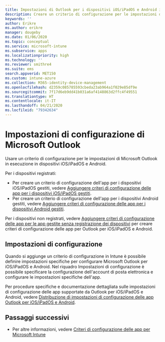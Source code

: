 ```yaml
---
title: Impostazioni di Outlook per i dispositivi iOS/iPadOS e Android in Microsoft Intune
description: Creare un criterio di configurazione per le impostazioni di Microsoft Outlook in esecuzione in dispositivi iOS/iPadOS e Android.
keywords: ''
author: Erikre
ms.author: erikre
manager: dougeby
ms.date: 01/06/2020
ms.topic: conceptual
ms.service: microsoft-intune
ms.subservice: apps
ms.localizationpriority: high
ms.technology: ''
ms.reviewer: smithre4
ms.suite: ems
search.appverid: MET150
ms.custom: intune-azure
ms.collection: M365-identity-device-management
ms.openlocfilehash: d2359c085785593cbeda23ab964a1f029e85df9e
ms.sourcegitcommit: 7f17d6eb9dd41b031a6af4148863d2ffc4f49551
ms.translationtype: HT
ms.contentlocale: it-IT
ms.lasthandoff: 04/21/2020
ms.locfileid: "79342634"
---
```

# <a name="microsoft-outlook-configuration-settings"></a>Impostazioni di configurazione di Microsoft Outlook 

Usare un criterio di configurazione per le impostazioni di Microsoft Outlook in esecuzione in dispositivi iOS/iPadOS e Android. 

Per i dispositivi registrati:
- Per creare un criterio di configurazione dell'app per i dispositivi iOS/iPadOS gestiti, vedere [Aggiungere criteri di configurazione delle app per i dispositivi iOS/iPadOS gestiti](app-configuration-policies-use-ios.md). 
- Per creare un criterio di configurazione dell'app per i dispositivi Android gestiti, vedere [Aggiungere criteri di configurazione delle app per i dispositivi Android gestiti](app-configuration-policies-use-android.md). 

Per i dispositivi non registrati, vedere [Aggiungere criteri di configurazione delle app per le app gestite senza registrazione dei dispositivi](app-configuration-policies-managed-app.md) per creare criteri di configurazione delle app per Outlook per iOS/iPadOS e Android.

## <a name="configuration-settings"></a>Impostazioni di configurazione

Quando si aggiunge un criterio di configurazione in Intune è possibile definire impostazioni specifiche per configurare Microsoft Outlook per iOS/iPadOS e Android. Nel riquadro Impostazioni di configurazione è possibile specificare la configurazione dell'account di posta elettronica e configurare le impostazioni specifiche dell'app.

Per procedure specifiche e documentazione dettagliata sulle impostazioni di configurazione delle app supportate da Outlook per iOS/iPadOS e Android, vedere [Distribuzione di impostazioni di configurazione delle app Outlook per iOS/iPadOS e Android](https://docs.microsoft.com/exchange/clients-and-mobile-in-exchange-online/outlook-for-ios-and-android/outlook-for-ios-and-android-configuration-with-microsoft-intune).

## <a name="next-steps"></a>Passaggi successivi

- Per altre informazioni, vedere [Criteri di configurazione delle app per Microsoft Intune ](app-configuration-policies-overview.md)
